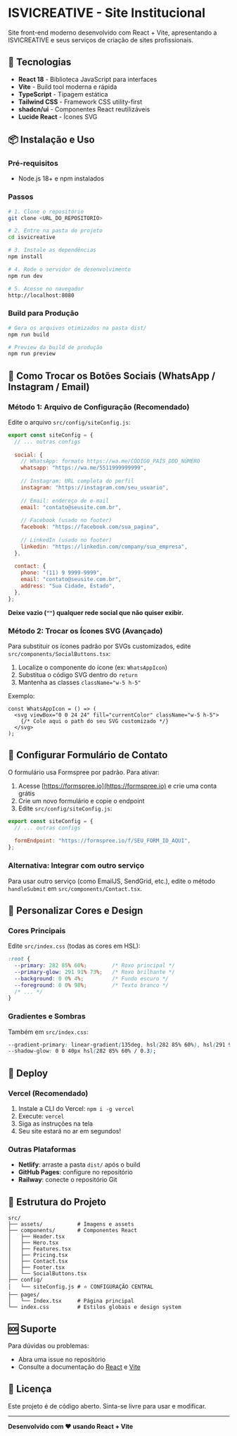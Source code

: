 # ISVICREATIVE - Site Institucional

Site front-end moderno desenvolvido com React + Vite, apresentando a ISVICREATIVE e seus serviços de criação de sites profissionais.

## 🚀 Tecnologias

- **React 18** - Biblioteca JavaScript para interfaces
- **Vite** - Build tool moderna e rápida
- **TypeScript** - Tipagem estática
- **Tailwind CSS** - Framework CSS utility-first
- **shadcn/ui** - Componentes React reutilizáveis
- **Lucide React** - Ícones SVG

## 📦 Instalação e Uso

### Pré-requisitos
- Node.js 18+ e npm instalados

### Passos

```bash
# 1. Clone o repositório
git clone <URL_DO_REPOSITORIO>

# 2. Entre na pasta do projeto
cd isvicreative

# 3. Instale as dependências
npm install

# 4. Rode o servidor de desenvolvimento
npm run dev

# 5. Acesse no navegador
http://localhost:8080
```

### Build para Produção

```bash
# Gera os arquivos otimizados na pasta dist/
npm run build

# Preview da build de produção
npm run preview
```

## 🔧 Como Trocar os Botões Sociais (WhatsApp / Instagram / Email)

### Método 1: Arquivo de Configuração (Recomendado)

Edite o arquivo `src/config/siteConfig.js`:

```javascript
export const siteConfig = {
  // ... outras configs
  
  social: {
    // WhatsApp: formato https://wa.me/CÓDIGO_PAÍS_DDD_NÚMERO
    whatsapp: "https://wa.me/5511999999999",
    
    // Instagram: URL completa do perfil
    instagram: "https://instagram.com/seu_usuario",
    
    // Email: endereço de e-mail
    email: "contato@seusite.com.br",
    
    // Facebook (usado no footer)
    facebook: "https://facebook.com/sua_pagina",
    
    // LinkedIn (usado no footer)
    linkedin: "https://linkedin.com/company/sua_empresa",
  },
  
  contact: {
    phone: "(11) 9 9999-9999",
    email: "contato@seusite.com.br",
    address: "Sua Cidade, Estado",
  },
};
```

**Deixe vazio (`""`) qualquer rede social que não quiser exibir.**

### Método 2: Trocar os Ícones SVG (Avançado)

Para substituir os ícones padrão por SVGs customizados, edite `src/components/SocialButtons.tsx`:

1. Localize o componente do ícone (ex: `WhatsAppIcon`)
2. Substitua o código SVG dentro do `return`
3. Mantenha as classes `className="w-5 h-5"`

Exemplo:
```tsx
const WhatsAppIcon = () => (
  <svg viewBox="0 0 24 24" fill="currentColor" className="w-5 h-5">
    {/* Cole aqui o path do seu SVG customizado */}
  </svg>
);
```

## 📧 Configurar Formulário de Contato

O formulário usa Formspree por padrão. Para ativar:

1. Acesse [https://formspree.io](https://formspree.io) e crie uma conta grátis
2. Crie um novo formulário e copie o endpoint
3. Edite `src/config/siteConfig.js`:

```javascript
export const siteConfig = {
  // ... outras configs
  
  formEndpoint: "https://formspree.io/f/SEU_FORM_ID_AQUI",
};
```

### Alternativa: Integrar com outro serviço

Para usar outro serviço (como EmailJS, SendGrid, etc.), edite o método `handleSubmit` em `src/components/Contact.tsx`.

## 🎨 Personalizar Cores e Design

### Cores Principais

Edite `src/index.css` (todas as cores em HSL):

```css
:root {
  --primary: 282 85% 60%;        /* Roxo principal */
  --primary-glow: 291 91% 73%;   /* Roxo brilhante */
  --background: 0 0% 4%;         /* Fundo escuro */
  --foreground: 0 0% 98%;        /* Texto branco */
  /* ... */
}
```

### Gradientes e Sombras

Também em `src/index.css`:

```css
--gradient-primary: linear-gradient(135deg, hsl(282 85% 60%), hsl(291 91% 73%));
--shadow-glow: 0 0 40px hsl(282 85% 60% / 0.3);
```

## 📱 Deploy

### Vercel (Recomendado)

1. Instale a CLI do Vercel: `npm i -g vercel`
2. Execute: `vercel`
3. Siga as instruções na tela
4. Seu site estará no ar em segundos!

### Outras Plataformas

- **Netlify**: arraste a pasta `dist/` após o build
- **GitHub Pages**: configure no repositório
- **Railway**: conecte o repositório Git

## 📁 Estrutura do Projeto

```
src/
├── assets/           # Imagens e assets
├── components/       # Componentes React
│   ├── Header.tsx
│   ├── Hero.tsx
│   ├── Features.tsx
│   ├── Pricing.tsx
│   ├── Contact.tsx
│   ├── Footer.tsx
│   └── SocialButtons.tsx
├── config/
│   └── siteConfig.js # ⭐ CONFIGURAÇÃO CENTRAL
├── pages/
│   └── Index.tsx     # Página principal
└── index.css         # Estilos globais e design system
```

## 🆘 Suporte

Para dúvidas ou problemas:
- Abra uma issue no repositório
- Consulte a documentação do [React](https://react.dev) e [Vite](https://vitejs.dev)

## 📄 Licença

Este projeto é de código aberto. Sinta-se livre para usar e modificar.

---

**Desenvolvido com ❤️ usando React + Vite**
